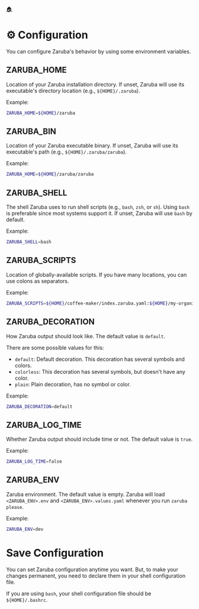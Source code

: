 <!--startTocHeader-->
[🏠](README.md)
# ⚙️ Configuration
<!--endTocHeader-->

You can configure Zaruba's behavior by using some environment variables.

## ZARUBA_HOME

Location of your Zaruba installation directory. If unset, Zaruba will use its executable's directory location (e.g., `${HOME}/.zaruba`). 

Example:

```bash
ZARUBA_HOME=${HOME}/zaruba
```

## ZARUBA_BIN

Location of your Zaruba executable binary. If unset, Zaruba will use its executable's path (e.g., `${HOME}/.zaruba/zaruba`).

Example:

```bash
ZARUBA_HOME=${HOME}/zaruba/zaruba
```

## ZARUBA_SHELL

The shell Zaruba uses to run shell scripts (e.g., `bash`, `zsh`, or `sh`). Using `bash` is preferable since most systems support it. If unset, Zaruba will use `bash` by default.

Example:

```bash
ZARUBA_SHELL=bash
```

## ZARUBA_SCRIPTS

Location of globally-available scripts. If you have many locations, you can use colons as separators. 

Example:

```bash
ZARUBA_SCRIPTS=${HOME}/coffee-maker/index.zaruba.yaml:${HOME}/my-organization/index.zaruba.yaml`)
```

## ZARUBA_DECORATION

How Zaruba output should look like. The default value is `default`.

There are some possible values for this:
  - `default`: Default decoration. This decoration has several symbols and colors.
  - `colorless`: This decoration has several symbols, but doesn't have any color.
  - `plain`: Plain decoration, has no symbol or color.

Example:

```bash
ZARUBA_DECORATION=default
```

## ZARUBA_LOG_TIME

Whether Zaruba output should include time or not. The default value is `true`. 

Example:

```bash
ZARUBA_LOG_TIME=false
```

## ZARUBA_ENV 

Zaruba environment. The default value is empty.
Zaruba will load `<ZARUBA_ENV>.env` and `<ZARUBA_ENV>.values.yaml` whenever you run `zaruba please`.

Example:

```bash
ZARUBA_ENV=dev
```

# Save Configuration

You can set Zaruba configuration anytime you want. But, to make your changes permanent, you need to declare them in your shell configuration file.

If you are using `bash`, your shell configuration file should be `${HOME}/.bashrc`.

<!--startTocSubTopic-->
<!--endTocSubTopic-->
